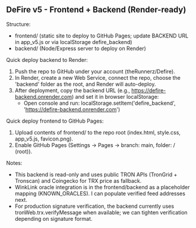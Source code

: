 DeFire v5 - Frontend + Backend (Render-ready)
-----------------------------------------------

Structure:
- frontend/   (static site to deploy to GitHub Pages; update BACKEND URL in app_v5.js or via localStorage defire_backend)
- backend/    (Node/Express server to deploy on Render)

Quick deploy backend to Render:
1. Push the repo to GitHub under your account (theRunnerz/Defire).
2. In Render, create a new Web Service, connect the repo, choose the 'backend' folder as the root, and Render will auto-deploy.
3. After deployment, copy the backend URL (e.g., https://defire-backend.onrender.com) and set it in browser localStorage:
   - Open console and run: localStorage.setItem('defire_backend', 'https://defire-backend.onrender.com')

Quick deploy frontend to GitHub Pages:
1. Upload contents of frontend/ to the repo root (index.html, style.css, app_v5.js, favicon.png).
2. Enable GitHub Pages (Settings → Pages → branch: main, folder: / (root)).

Notes:
- This backend is read-only and uses public TRON APIs (TronGrid + Tronscan) and Coingecko for TRX price as fallback.
- WinkLink oracle integration is in the frontend/backend as a placeholder mapping (KNOWN_ORACLES). I can populate verified feed addresses next.
- For production signature verification, the backend currently uses tronWeb.trx.verifyMessage when available; we can tighten verification depending on signature format.
